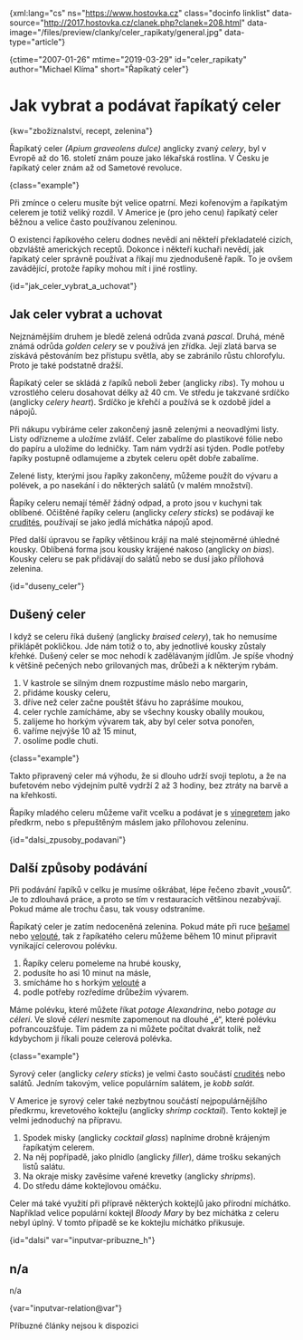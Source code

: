 
{xml:lang="cs" ns="https://www.hostovka.cz" class="docinfo linklist" data-source="http://2017.hostovka.cz/clanek.php?clanek=208.html" data-image="/files/preview/clanky/celer_rapikaty/general.jpg" data-type="article"}

{ctime="2007-01-26" mtime="2019-03-29" id="celer_rapikaty" author="Michael Klíma" short="Řapíkatý celer"}

# Jak vybrat a podávat řapíkatý celer

<!-- generated attribute kw by user_updatekw.sh on 2020-07-05, do not edit -->

{kw="zbožíznalství, recept, zelenina"}

Řapíkatý celer _(Apium graveolens dulce)_ anglicky zvaný _celery_, byl v Evropě až do 16. století znám pouze jako lékařská rostlina. V Česku je řapíkatý celer znám až od Sametové revoluce.

{class="example"}

Při zmínce o celeru musíte být velice opatrní. Mezi kořenovým a řapíkatým celerem je totiž veliký rozdíl. V Americe je (pro jeho cenu) řapíkatý celer běžnou a velice často používanou zeleninou.

O existenci řapíkového celeru dodnes nevědí ani někteří překladatelé cizích, obzvláště amerických receptů. Dokonce i někteří kuchaři nevědí, jak řapíkatý celer správně používat a říkají mu zjednodušeně řapík. To je ovšem zavádějící, protože řapíky mohou mít i jiné rostliny.

{id="jak\_celer\_vybrat\_a\_uchovat"}

## Jak celer vybrat a uchovat

Nejznámějším druhem je bledě zelená odrůda zvaná _pascal_. Druhá, méně známá odrůda _golden celery_ se v používá jen zřídka. Její zlatá barva se získává pěstováním bez přístupu světla, aby se zabránilo růstu chlorofylu. Proto je také podstatně dražší.

Řapíkatý celer se skládá z řapíků neboli žeber (anglicky _ribs_). Ty mohou u vzrostlého celeru dosahovat délky až 40 cm. Ve středu je takzvané srdíčko (anglicky _celery heart_). Srdíčko je křehčí a používá se k ozdobě jídel a nápojů.

Při nákupu vybíráme celer zakončený jasně zelenými a neovadlými listy. Listy odřízneme a uložíme zvlášť. Celer zabalíme do plastikové fólie nebo do papíru a uložíme do ledničky. Tam nám vydrží asi týden. Podle potřeby řapíky postupně odlamujeme a zbytek celeru opět dobře zabalíme.

Zelené listy, kterými jsou řapíky zakončeny, můžeme použít do vývaru a polévek, a po nasekání i do některých salátů (v malém množství).

Řapíky celeru nemají téměř žádný odpad, a proto jsou v kuchyni tak oblíbené. Očištěné řapíky celeru (anglicky _celery sticks_) se podávají ke [crudités][1], používají se jako jedlá míchátka nápojů apod.

Před další úpravou se řapíky většinou krájí na malé stejnoměrné úhledné kousky. Oblíbená forma jsou kousky krájené nakoso (anglicky _on bias_). Kousky celeru se pak přidávají do salátů nebo se dusí jako přílohová zelenina.

{id="duseny_celer"}

## Dušený celer

I když se celeru říká dušený (anglicky _braised celery_), tak ho nemusíme přiklápět pokličkou. Jde nám totiž o to, aby jednotlivé kousky zůstaly křehké. Dušený celer se moc nehodí k zadělávaným jídlům. Je spíše vhodný k většině pečených nebo grilovaných mas, drůbeži a k některým rybám.

  1. V kastrole se silným dnem rozpustíme máslo nebo margarin,
  2. přidáme kousky celeru,
  3. dříve než celer začne pouštět šťávu ho zaprášíme moukou,
  4. celer rychle zamícháme, aby se všechny kousky obalily moukou,
  5. zalijeme ho horkým vývarem tak, aby byl celer sotva ponořen,
  6. vaříme nejvýše 10 až 15 minut,
  7. osolíme podle chuti.

{class="example"}

Takto připravený celer má výhodu, že si dlouho udrží svoji teplotu, a že na bufetovém nebo výdejním pultě vydrží 2 až 3 hodiny, bez ztráty na barvě a na křehkosti.

Řapíky mladého celeru můžeme vařit vcelku a podávat je s [vinegretem][2] jako předkrm, nebo s přepuštěným máslem jako přílohovou zeleninu.

{id="dalsi\_zpusoby\_podavani"}

## Další způsoby podávání

Při podávání řapíků v celku je musíme oškrábat, lépe řečeno zbavit „vousů“. Je to zdlouhavá práce, a proto se tím v restauracích většinou nezabývají. Pokud máme ale trochu času, tak vousy odstraníme.

Řapíkatý celer je zatím nedoceněná zelenina. Pokud máte při ruce [bešamel][3] nebo [velouté][4], tak z řapíkatého celeru můžeme během 10 minut připravit vynikající celerovou polévku.

  1. Řapíky celeru pomeleme na hrubé kousky,
  2. podusíte ho asi 10 minut na másle,
  3. smícháme ho s horkým [velouté][4] a
  4. podle potřeby rozředíme drůbežím vývarem.

Máme polévku, které můžete říkat _potage Alexandrina_, nebo _potage au céleri_. Ve slově _céleri_ nesmíte zapomenout na dlouhé „é“, které polévku pofrancouzšťuje. Tím pádem za ni můžete počítat dvakrát tolik, než kdybychom ji říkali pouze celerová polévka.

{class="example"}

Syrový celer (anglicky _celery sticks_) je velmi často součástí [crudités][1] nebo salátů. Jedním takovým, velice populárním salátem, je _kobb salát_.

V Americe je syrový celer také nezbytnou součástí nejpopulárnějšího předkrmu, krevetového koktejlu (anglicky _shrimp cocktail_). Tento koktejl je velmi jednoduchý na přípravu.

  1. Spodek misky (anglicky _cocktail glass_) naplníme drobně krájeným řapíkatým celerem.
  2. Na něj popřípadě, jako plnidlo (anglicky _filler_), dáme trošku sekaných listů salátu.
  3. Na okraje misky zavěsíme vařené krevetky (anglicky _shripms_).
  4. Do středu dáme koktejlovou omáčku.

Celer má také využití při přípravě některých koktejlů jako přírodní míchátko. Například velice populární koktejl _Bloody Mary_ by bez míchátka z celeru nebyl úplný. V tomto případě se ke koktejlu míchátko přikusuje.

{id="dalsi" var="inputvar-pribuzne_h"}

## n/a

n/a

{var="inputvar-relation@var"}

Příbuzné články nejsou k dispozici

 [1]: /jednohubky
 [2]: /zalivka_dresink#zalivka
 [3]: /besamel
 [4]: /agnes_sorel#veloute

